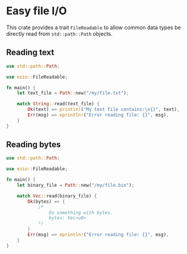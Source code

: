 # Easy file I/O
This crate provides a trait `FileReadable` to allow common data types be directly read from `std::path::Path` objects.

## Reading text
```rust
use std::path::Path;

use ezio::FileReadable;

fn main() {
    let text_file = Path::new("/my/file.txt");

    match String::read(text_file) {
        Ok(text) => println!("My text file contains:\n{}", text),
        Err(msg) => eprintln!("Error reading file: {}", msg),
    }
}
```

## Reading bytes
```rust
use std::path::Path;

use ezio::FileReadable;

fn main() {
    let binary_file = Path::new("/my/file.bin");

    match Vec::read(binary_file) {
        Ok(bytes) => {
            /*
                Do something with bytes.
                bytes: Vec<u8>
            */
        }
        Err(msg) => eprintln!("Error reading file: {}", msg),
    }
}
```
